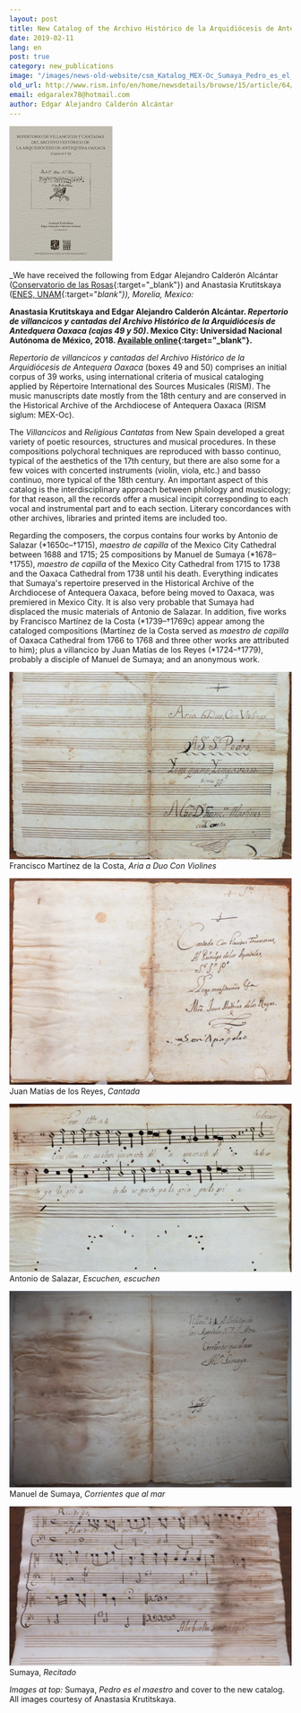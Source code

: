 ```yaml
---
layout: post
title: New Catalog of the Archivo Histórico de la Arquidiócesis de Antequera Oaxaca (Mexico)
date: 2019-02-11
lang: en
post: true
category: new_publications
image: "/images/news-old-website/csm_Katalog_MEX-Oc_Sumaya_Pedro_es_el_maestro_8ba87caf93.jpg"
old_url: http://www.rism.info/en/home/newsdetails/browse/15/article/64/new-catalog-of-the-archivo-historico-de-la-arquidiocesis-de-antequera-oaxaca-mexico.html
email: edgaralex78@hotmail.com
author: Edgar Alejandro Calderón Alcántar
---
```

 ![](/resources-old-website/news/Katalog_MEX-Oc_316c2f8060_website.jpg)  

_We have received the following from Edgar Alejandro Calderón Alcántar ([Conservatorio de las Rosas](https://www.conservatoriodelasrosas.edu.mx/Home/){:target="_blank"}) and Anastasia Krutitskaya ([ENES, UNAM](http://www.enesmorelia.unam.mx/){:target="_blank"}), Morelia, Mexico:_

**Anastasia Krutitskaya and Edgar Alejandro Calderón Alcántar. _Repertorio de villancicos y cantadas del Archivo Histórico de la Arquidiócesis de Antedquera Oaxaca (cajas 49 y 50)_. Mexico City: Universidad Nacional Autónoma de México, 2018. [Available online](http://www.librosoa.unam.mx/handle/123456789/688){:target="_blank"}.**

_Repertorio de villancicos y cantadas del Archivo Histórico de la Arquidiócesis de Antequera Oaxaca_ (boxes 49 and 50) comprises an initial corpus of 39 works, using international criteria of musical cataloging applied by Répertoire International des Sources Musicales (RISM). The music manuscripts date mostly from the 18th century and are conserved in the Historical Archive of the Archdiocese of Antequera Oaxaca (RISM siglum: MEX-Oc).

The _Villancicos_ and _Religious Cantatas_ from New Spain developed a great variety of poetic resources, structures and musical procedures. In these compositions polychoral techniques are reproduced with basso continuo, typical of the aesthetics of the 17th century, but there are also some for a few voices with concerted instruments (violin, viola, etc.) and basso continuo, more typical of the 18th century. An important aspect of this catalog is the interdisciplinary approach between philology and musicology; for that reason, all the records offer a musical incipit corresponding to each vocal and instrumental part and to each section. Literary concordances with other archives, libraries and printed items are included too.

Regarding the composers, the corpus contains four works by Antonio de Salazar (\*1650c–†1715), _maestro de capilla_ of the Mexico City Cathedral between 1688 and 1715; 25 compositions by Manuel de Sumaya (\*1678–†1755), _maestro de capilla_ of the Mexico City Cathedral from 1715 to 1738 and the Oaxaca Cathedral from 1738 until his death. Everything indicates that Sumaya's repertoire preserved in the Historical Archive of the Archdiocese of Antequera Oaxaca, before being moved to Oaxaca, was premiered in Mexico City. It is also very probable that Sumaya had displaced the music materials of Antonio de Salazar. In addition, five works by Francisco Martínez de la Costa (\*1739–†1769c) appear among the cataloged compositions (Martínez de la Costa served as _maestro de capilla_ of Oaxaca Cathedral from 1766 to 1768 and three other works are attributed to him); plus a villancico by Juan Matías de los Reyes (\*1724–†1779), probably a disciple of Manuel de Sumaya; and an anonymous work.


![De la Costa composition](/resources-old-website/news/Katalog_MEX-Oc_de_la_costa.JPG)  
Francisco Martínez de la Costa, _Aria a Duo Con Violines_  

![Juan Matias](/resources-old-website/news/Katalog_MEX-Oc_Juan_Matias.JPG)
Juan Matías de los Reyes, _Cantada_

![Salazar escuchen](/resources-old-website/news/Katalog_MEX-Oc_Salazar_escuchen.JPG)
Antonio de Salazar, _Escuchen, escuchen_

![Sumaya](/resources-old-website/news/Katalog_MEX-Oc_Sumaya_corrientes_que_al_mar.JPG)
Manuel de Sumaya, _Corrientes que al mar_

![Sumaya recitado](/resources-old-website/news/Katalog_MEX-Oc_Sumaya_recitado.JPG)
Sumaya, _Recitado_

_Images at top:_ Sumaya, _Pedro es el maestro_ and cover to the new catalog. All images courtesy of Anastasia Krutitskaya.
